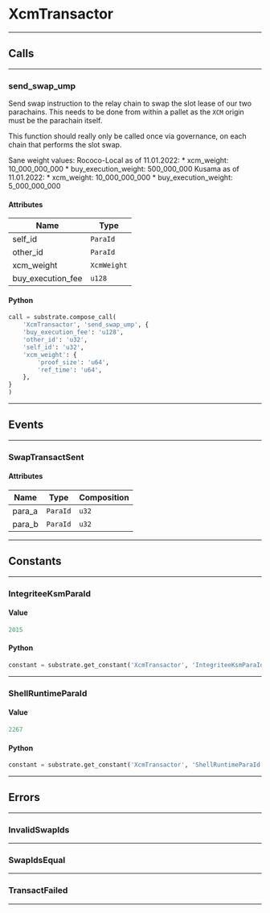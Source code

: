 
# XcmTransactor

---------
## Calls

---------
### send_swap_ump
Send swap instruction to the relay chain to swap the slot lease of our two parachains.
This needs to be done from within a pallet as the `XCM` origin must be the parachain
itself.

This function should really only be called once via governance, on each chain that
performs the slot swap.

Sane weight values:
 Rococo-Local as of 11.01.2022:
		* xcm_weight: 10_000_000_000
		* buy_execution_weight: 500_000_000
 Kusama as of 11.01.2022:
		* xcm_weight: 10_000_000_000
		* buy_execution_weight: 5_000_000_000

#### Attributes
| Name | Type |
| -------- | -------- | 
| self_id | `ParaId` | 
| other_id | `ParaId` | 
| xcm_weight | `XcmWeight` | 
| buy_execution_fee | `u128` | 

#### Python
```python
call = substrate.compose_call(
    'XcmTransactor', 'send_swap_ump', {
    'buy_execution_fee': 'u128',
    'other_id': 'u32',
    'self_id': 'u32',
    'xcm_weight': {
        'proof_size': 'u64',
        'ref_time': 'u64',
    },
}
)
```

---------
## Events

---------
### SwapTransactSent
#### Attributes
| Name | Type | Composition
| -------- | -------- | -------- |
| para_a | `ParaId` | ```u32```
| para_b | `ParaId` | ```u32```

---------
## Constants

---------
### IntegriteeKsmParaId
#### Value
```python
2015
```
#### Python
```python
constant = substrate.get_constant('XcmTransactor', 'IntegriteeKsmParaId')
```
---------
### ShellRuntimeParaId
#### Value
```python
2267
```
#### Python
```python
constant = substrate.get_constant('XcmTransactor', 'ShellRuntimeParaId')
```
---------
## Errors

---------
### InvalidSwapIds

---------
### SwapIdsEqual

---------
### TransactFailed

---------